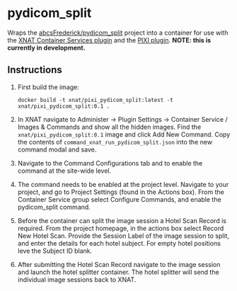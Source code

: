 # pydicom_split

Wraps the [abcsFrederick/pydicom_split](https://github.com/abcsFrederick/pydicom_split) project into a container for use
with the [XNAT Container Services plugin](https://github.com/NrgXnat/container-service) and the 
[PIXI plugin](https://bitbucket.org/xnatx/pixi-plugin/src/main/). **NOTE: this is currently in development.**

## Instructions

1. First build the image:

    `docker build -t xnat/pixi_pydicom_split:latest -t xnat/pixi_pydicom_split:0.1 .`

2. In XNAT navigate to Administer -> Plugin Settings -> Container Service / Images & Commands and show all 
the hidden images. Find the `xnat/pixi_pydicom_split:0.1` image and click Add New Command. Copy the contents of 
`command_xnat_run_pydicom_split.json` into the new command modal and save.

3. Navigate to the Command Configurations tab and to enable the command at the site-wide level.

4. The command needs to be enabled at the project level. Navigate to your project, and go to Project Settings 
(found in the Actions box). From the Container Service group select Configure Commands, and enable the pydicom_split
command.

5. Before the container can split the image session a Hotel Scan Record is required. From the project homepage, in the 
actions box select Record New Hotel Scan. Provide the Session Label of the image session to split, and enter the details 
for each hotel subject. For empty hotel positions leve the Subject ID blank.

6. After submitting the Hotel Scan Record navigate to the image session and launch the hotel splitter container. The 
hotel splitter will send the individual image sessions back to XNAT.
